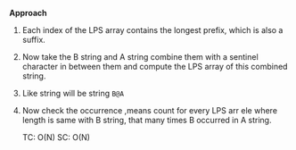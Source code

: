 **Approach**

1) Each index of the LPS array contains the longest prefix, which is also a suffix. 
2) Now take the B string and A string combine them with a sentinel character in between them and compute the LPS array of this combined string.
3) Like string will be string `B@A`
4) Now check the occurrence ,means count for every LPS arr ele where length is same with B string, that many times B occurred in A string.


    TC: O(N)
    SC: O(N)
